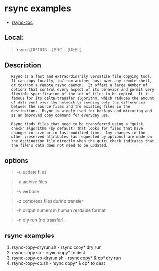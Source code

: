 # rsync examples

* [rsync-doc](https://man7.org/linux/man-pages/man1/rsync.1.html)

## Local:
> rsync [OPTION...] SRC... [DEST]

## Description

       Rsync is a fast and extraordinarily versatile file copying tool.
       It can copy locally, to/from another host over any remote shell,
       or to/from a remote rsync daemon.  It offers a large number of
       options that control every aspect of its behavior and permit very
       flexible specification of the set of files to be copied.  It is
       famous for its delta-transfer algorithm, which reduces the amount
       of data sent over the network by sending only the differences
       between the source files and the existing files in the
       destination.  Rsync is widely used for backups and mirroring and
       as an improved copy command for everyday use.

       Rsync finds files that need to be transferred using a "quick
       check" algorithm (by default) that looks for files that have
       changed in size or in last-modified time.  Any changes in the
       other preserved attributes (as requested by options) are made on
       the destination file directly when the quick check indicates that
       the file's data does not need to be updated.
       

## options

> -u  update files

> -a  archive files

> -v  verbose

> -z  compress files during transfer
 
> -h  output numers in human readable format
 
> -n  dry run (no transfer)

## rsync examples

1. rsync-copy-dryrun.sh - rsync copy* dry run
2. rsync-copy.sh        - rsync copy* to dest
3. rsync-copy-cp-dryrun.sh - rsync copy* & cp* dry run
4. rsync-copy-cp.sh        - rsync copy* & cp* to dest 



